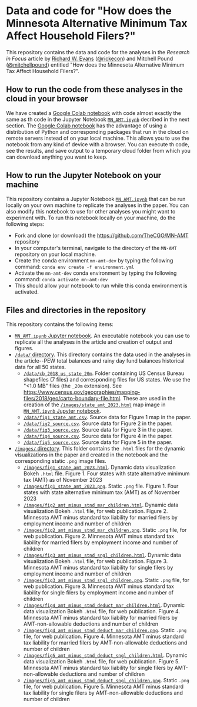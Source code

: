 # Data and code for "How does the Minnesota Alternative Minimum Tax Affect Household Filers?"
This repository contains the data and code for the analyses in the *Research in Focus* article by [Richard W. Evans](https://sites.google.com/site/rickecon) ([@rickecon](https://github.com/rickecon)) and Mitchell Pound ([@mitchellpound](https://github.com/mitchellpound)) entitled "How does the Minnesota Alternative Minimum Tax Affect Household Filers?".

## How to run the code from these analyses in the cloud in your browser
We have created a [Google Colab notebook](https://colab.research.google.com/drive/1TYFiOsyHzkdmXEn5ygFDcZioq2GqAT7C?usp=sharing) with code almost exactly the same as th code in the Jupyter Notebook [`MN_AMT.ipynb`](MN_AMT.ipynb) decribed in the next section. The [Google Colab notebook](https://colab.research.google.com/drive/1TYFiOsyHzkdmXEn5ygFDcZioq2GqAT7C?usp=sharing) has the advantage of using a distribution of Python and corresponding packages that run in the cloud on remote servers instead of on your local machine. This allows you to use the notebook from any kind of device with a browser. You can execute th code, see the results, and save output to a temporary cloud folder from which you can download anything you want to keep.

## How to run the Jupyter Notebook on your machine
This repository contains a Jupyter Notebook [`MN_AMT.ipynb`](MN_AMT.ipynb) that can be run locally on your own machine to replicate the analyses in the paper. You can also modify this notebook to use for other analyses you might want to experiment with. To run this notebook locally on your machine, do the following steps:
* Fork and clone (or download) the https://github.com/TheCGO/MN-AMT repository
* In your computer's terminal, navigate to the directory of the `MN-AMT` repository on your local machine.
* Create the conda environment `mn-amt-dev` by typing the following command: `conda env create -f environment.yml`
* Activate the `mn-amt-dev` conda environment by typing the following command: `conda activate mn-amt-dev`
* This should allow your notebook to run while this conda environment is activated.


## Files and directories in the repository
This repository contains the following items:
* [`MN_AMT.ipynb` Jupyter notebook](MN_AMT.ipynb). An executable notebook you can use to replicate all the analyses in the article and creation of output and figures.
* [`/data/` directory](data/). This directory contains the data used in the analyses in the article--PEW total balances and rainy day fund balances historical data for all 50 states.
    * [`/data/cb_2018_us_state_20m`](/data/cb_2018_us_state_20m). Folder containing US Census Bureau shapefiles (7 files) and corresponding files for US states. We use the "<1.0 MB" files (the `_20m` extension). See https://www.census.gov/geographies/mapping-files/2018/geo/carto-boundary-file.html. These are used in the creation of the [`/images/state_amt_2023.html`](/images/state_amt_2023.html) map image in [`MN_AMT.ipynb` Jupyter notebook](MN_AMT.ipynb).
    * [`/data/fig1_state_amt.csv`](/data/fig1_state_amt.csv). Source data for Figure 1 map in the paper.
    * [`/data/fig2_source.csv`](/data/fig2_source.csv). Source data for Figure 2 in the paper.
    * [`/data/fig3_source.csv`](/data/fig3_source.csv). Source data for Figure 3 in the paper.
    * [`/data/fig4_source.csv`](/data/fig4_source.csv). Source data for Figure 4 in the paper.
    * [`/data/fig5_source.csv`](/data/fig5_source.csv). Source data for Figure 5 in the paper.
* [`/images/` directory](images/). This folder contains the `.html` files for the dynamic visualizations in the paper and created in the notebook and the corresponding static `.png` image files.
    * [`/images/fig1_state_amt_2023.html`](/images/fig1_state_amt_2023.html). Dynamic data visualization Bokeh `.html` file. Figure 1. Four states with state alternative minimum tax (AMT) as of November 2023
    * [`/images/fig1_state_amt_2023.png`](/images/fig1_state_amt_2023.png). Static `.png` file. Figure 1. Four states with state alternative minimum tax (AMT) as of November 2023
    * [`/images/fig2_amt_minus_stnd_mar_children.html`](/images/fig2_amt_minus_stnd_mar_children.html). Dynamic data visualization Bokeh `.html` file, for web publication. Figure 2. Minnesota AMT minus standard tax liability for married filers by employment income and number of children
    * [`/images/fig2_amt_minus_stnd_mar_children.png`](/images/fig2_amt_minus_stnd_mar_children.png). Static `.png` file, for web publication. Figure 2. Minnesota AMT minus standard tax liability for married filers by employment income and number of children
    * [`/images/fig3_amt_minus_stnd_sngl_children.html`](/images/fig3_amt_minus_stnd_sngl_children.html). Dynamic data visualization Bokeh `.html` file, for web publication. Figure 3. Minnesota AMT minus standard tax liability for single filers by employment income and number of children
    * [`/images/fig3_amt_minus_stnd_sngl_children.png`](/images/fig3_amt_minus_stnd_sngl_children.png). Static `.png` file, for web publication. Figure 3. Minnesota AMT minus standard tax liability for single filers by employment income and number of children
    * [`/images/fig4_amt_minus_stnd_deduct_mar_children.html`](/images/fig4_amt_minus_stnd_deduct_mar_children.html). Dynamic data visualization Bokeh `.html` file, for web publication. Figure 4. Minnesota AMT minus standard tax liability for married filers by AMT-non-allowable deductions and number of children
    * [`/images/fig4_amt_minus_stnd_deduct_mar_children.png`](/images/fig4_amt_minus_stnd_deduct_mar_children.png). Static `.png` file, for web publication. Figure 4. Minnesota AMT minus standard tax liability for married filers by AMT-non-allowable deductions and number of children
    * [`/images/fig5_amt_minus_stnd_deduct_sngl_children.html`](/images/fig5_amt_minus_stnd_deduct_sngl_children.html). Dynamic data visualization Bokeh `.html` file, for web publication. Figure 5. Minnesota AMT minus standard tax liability for single filers by AMT-non-allowable deductions and number of children
    * [`/images/fig5_amt_minus_stnd_deduct_sngl_children.png`](/images/fig5_amt_minus_stnd_deduct_sngl_children.png). Static `.png` file, for web publication. Figure 5. Minnesota AMT minus standard tax liability for single filers by AMT-non-allowable deductions and number of children
